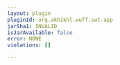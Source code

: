 ```yaml
---
layout: plugin
pluginId: org.akhikhl.wuff.swt-app
jarSha1: INVALID
isJarAvailable: false
error: NONE
violations: []

---
```

